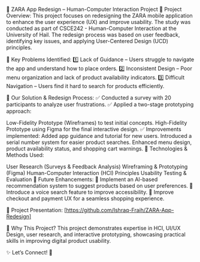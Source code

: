📱 ZARA App Redesign – Human-Computer Interaction Project
🚀 Project Overview:
This project focuses on redesigning the ZARA mobile application to enhance the user experience (UX) and improve usability. The study was conducted as part of CSCE242 - Human-Computer Interaction at the University of Hail. The redesign process was based on user feedback, identifying key issues, and applying User-Centered Design (UCD) principles.

🔹 Key Problems Identified:
1️⃣ Lack of Guidance – Users struggle to navigate the app and understand how to place orders.
2️⃣ Inconsistent Design – Poor menu organization and lack of product availability indicators.
3️⃣ Difficult Navigation – Users find it hard to search for products efficiently.

🔹 Our Solution & Redesign Process:
✅ Conducted a survey with 20 participants to analyze user frustrations.
✅ Applied a two-stage prototyping approach:

Low-Fidelity Prototype (Wireframes) to test initial concepts.
High-Fidelity Prototype using Figma for the final interactive design.
✅ Improvements implemented:
Added app guidance and tutorial for new users.
Introduced a serial number system for easier product searches.
Enhanced menu design, product availability status, and shopping cart warnings.
🔧 Technologies & Methods Used:

User Research (Surveys & Feedback Analysis)
Wireframing & Prototyping (Figma)
Human-Computer Interaction (HCI) Principles
Usability Testing & Evaluation
🎯 Future Enhancements:
🔹 Implement an AI-based recommendation system to suggest products based on user preferences.
🔹 Introduce a voice search feature to improve accessibility.
🔹 Improve checkout and payment UX for a seamless shopping experience.

🔗 Project Presentation: [https://github.com/Ishraq-Fraih/ZARA-App-Redesign]

📌 Why This Project?
This project demonstrates expertise in HCI, UI/UX Design, user research, and interactive prototyping, showcasing practical skills in improving digital product usability.

✨ Let’s Connect! 🚀
